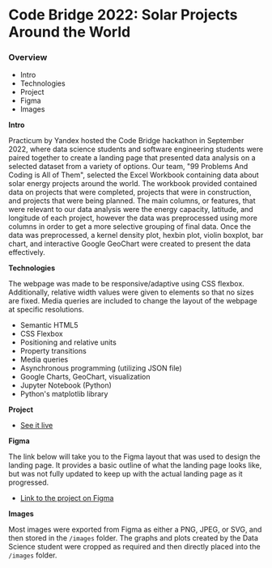 # Code Bridge 2022: Solar Projects Around the World

### Overview

- Intro
- Technologies
- Project
- Figma
- Images

**Intro**

Practicum by Yandex hosted the Code Bridge hackathon in September 2022, where data science students and software engineering students were paired together to create a landing page that presented data analysis on a selected dataset from a variety of options. Our team, "99 Problems And Coding is All of Them", selected the Excel Workbook containing data about solar energy projects around the world. The workbook provided contained data on projects that were completed, projects that were in construction, and projects that were being planned. The main columns, or features, that were relevant to our data analysis were the energy capacity, latitude, and longitude of each project, however the data was preprocessed using more columns in order to get a more selective grouping of final data. Once the data was preprocessed, a kernel density plot, hexbin plot, violin boxplot, bar chart, and interactive Google GeoChart were created to present the data effectively.

**Technologies**

The webpage was made to be responsive/adaptive using CSS flexbox. Additionally, relative width values were given to elements so that no sizes are fixed. Media queries are included to change the layout of the webpage at specific resolutions.

- Semantic HTML5
- CSS Flexbox
- Positioning and relative units
- Property transitions
- Media queries
- Asynchronous programming (utilizing JSON file)
- Google Charts, GeoChart, visualization
- Jupyter Notebook (Python)
- Python's matplotlib library

**Project**

- [See it live](https://timothyhorth.github.io/code_bridge_2022/)

**Figma**

The link below will take you to the Figma layout that was used to design the landing page. It provides a basic outline of what the landing page looks like, but was not fully updated to keep up with the actual landing page as it progressed.

- [Link to the project on Figma](https://www.figma.com/file/xpGtabtGxGkdDDArc8XDNH/Code-Bridge-2022?node-id=0%3A1)

**Images**

Most images were exported from Figma as either a PNG, JPEG, or SVG, and then stored in the `/images` folder. The graphs and plots created by the Data Science student were cropped as required and then directly placed into the `/images` folder.
